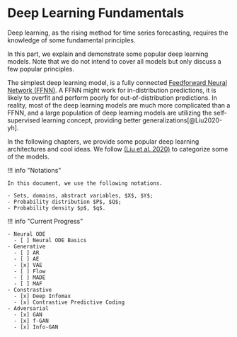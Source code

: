 # Deep Learning Fundamentals

Deep learning, as the rising method for time series forecasting, requires the knowledge of some fundamental principles.

In this part, we explain and demonstrate some popular deep learning models. Note that we do not intend to cover all models but only discuss a few popular principles.

The simplest deep learning model, is a fully connected [Feedforward Neural Network (FFNN)](https://en.wikipedia.org/wiki/Feedforward_neural_network). A FFNN might work for in-distribution predictions, it is likely to overfit and perform poorly for out-of-distribution predictions. In reality, most of the deep learning models are much more complicated than a FFNN, and a large population of deep learning models are utilizing the self-supervised learning concept, providing better generalizations[@Liu2020-yh].

In the following chapters, we provide some popular deep learning architectures and cool ideas. We follow [(Liu et al. 2020)](https://arxiv.org/abs/2006.08218) to categorize some of the models.

!!! info "Notations"

    In this document, we use the following notations.

    - Sets, domains, abstract variables, $X$, $Y$;
    - Probability distribution $P$, $Q$;
    - Probability density $p$, $q$.

!!! info "Current Progress"

    - Neural ODE
      - [ ] Neural ODE Basics
    - Generative
      - [ ] AR
      - [ ] AE
      - [x] VAE
      - [ ] Flow
      - [ ] MADE
      - [ ] MAF
    - Constrastive
      - [x] Deep Infomax
      - [x] Contrastive Predictive Coding
    - Adversarial
      - [x] GAN
      - [x] f-GAN
      - [x] Info-GAN
